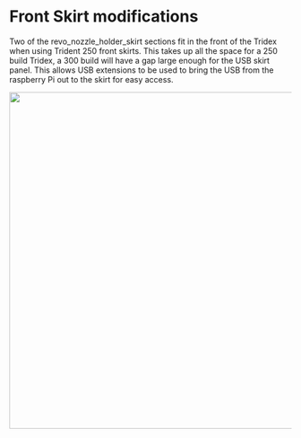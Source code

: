 # Front Skirt modifications
 Two of the revo_nozzle_holder_skirt sections fit in the front of the Tridex when using Trident 250 front skirts. This takes up all the space for a 250 build Tridex, a 300 build will have a gap large enough for the USB skirt panel. This allows USB extensions to be used to bring the USB from the raspberry Pi out to the skirt for easy access.

<img width=600 src="https://github.com/joseph-greiner/tridex_mods/blob/main/front_skirts/images/skirt.png">
